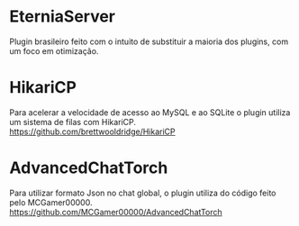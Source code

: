 # EterniaServer
Plugin brasileiro feito com o intuito de substituir a maioria dos plugins,
com um foco em otimização.
# HikariCP
Para acelerar a velocidade de acesso ao MySQL e ao SQLite o plugin
utiliza um sistema de filas com HikariCP.
https://github.com/brettwooldridge/HikariCP
# AdvancedChatTorch
Para utilizar formato Json no chat global, o plugin utiliza do código
feito pelo MCGamer00000.
https://github.com/MCGamer00000/AdvancedChatTorch